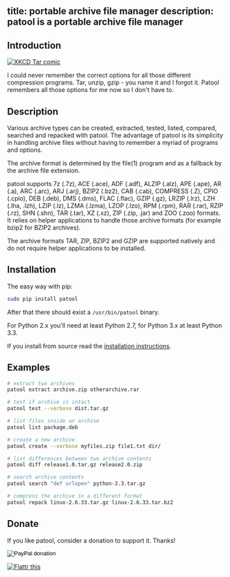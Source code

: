 title: portable archive file manager
description: patool is a portable archive file manager
---
Introduction
-------------
[![XKCD Tar comic](http://imgs.xkcd.com/comics/tar.png)](http://xkcd.com/1168/)

I could never remember the correct options for all those different compression
programs. Tar, unzip, gzip - you name it and I forgot it.
Patool remembers all those options for me now so I don't have to.

Description
------------
Various archive types can be  created,  extracted,  tested, listed,
compared, searched  and
repacked with patool. The advantage of patool is its simplicity in
handling archive files without having to remember a  myriad  of
programs and options.

The  archive format is determined by the file(1) program and as
a fallback by the archive file extension.

patool supports 7z (.7z), ACE (.ace), ADF (.adf), ALZIP (.alz),
APE  (.ape), AR (.a), ARC (.arc), ARJ (.arj), BZIP2 (.bz2), CAB
(.cab), COMPRESS (.Z), CPIO (.cpio), DEB  (.deb),  DMS  (.dms),
FLAC  (.flac), GZIP (.gz), LRZIP (.lrz), LZH (.lha, .lzh), LZIP
(.lz), LZMA (.lzma), LZOP (.lzo), RPM (.rpm), RAR (.rar),  RZIP
(.rz),  SHN  (.shn), TAR (.tar), XZ (.xz), ZIP (.zip, .jar) and
ZOO (.zoo) formats.  It relies on helper applications to handle
those archive formats (for example bzip2 for BZIP2 archives).

The  archive  formats  TAR, ZIP, BZIP2 and
GZIP are supported natively and  do  not  require  helper
applications to be installed.

Installation
-------------
The easy way with pip:

```bash
sudo pip install patool
```

After that there should exist a ```/usr/bin/patool``` binary.

For Python 2.x you'll need at least Python 2.7, for Python 3.x at least Python 3.3.

If you install from source read the
[installation instructions](https://github.com/wummel/patool/blob/master/doc/install.txt).

Examples
---------

```bash
# extract two archives
patool extract archive.zip otherarchive.rar

# test if archive is intact
patool test --verbose dist.tar.gz

# list files inside an archive
patool list package.deb

# create a new archive
patool create --verbose myfiles.zip file1.txt dir/

# list differences between two archive contents
patool diff release1.0.tar.gz release2.0.zip

# search archive contents
patool search "def urlopen" python-3.3.tar.gz

# compress the archive in a different format
patool repack linux-2.6.33.tar.gz linux-2.6.33.tar.bz2
```

Donate
-------
If you like patool, consider a donation to support it. Thanks!

<form action="https://www.paypal.com/cgi-bin/webscr" method="post">
<input type="hidden" name="cmd" value="_s-xclick">
<input type="hidden" name="hosted_button_id" value="Q6MN5AS8PMCVY">
<input type="image" src="./images/paypal-donate-button.png" border="0" name="submit" alt="PayPal donation">
</form>

<a href="http://flattr.com/thing/1208862/a-portable-archive-file-manager" target="_blank">
<img src="http://api.flattr.com/button/flattr-badge-large.png" alt="Flattr this" title="Flattr this" border="0" /></a>
